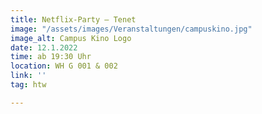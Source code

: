 ```yaml
---
title: Netflix-Party – Tenet
image: "/assets/images/Veranstaltungen/campuskino.jpg"
image_alt: Campus Kino Logo
date: 12.1.2022
time: ab 19:30 Uhr
location: WH G 001 & 002
link: ''
tag: htw

---
```

